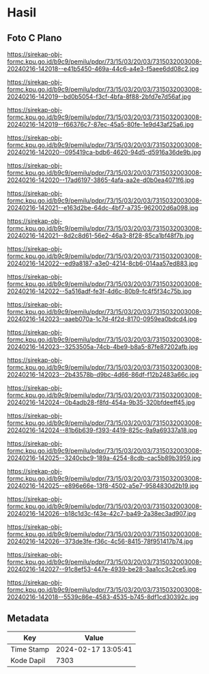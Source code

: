 # Hasil

## Foto C Plano

https://sirekap-obj-formc.kpu.go.id/b9c9/pemilu/pdpr/73/15/03/20/03/7315032003008-20240216-142018--e41b5450-469a-44c6-a4e3-f5aee6dd08c2.jpg

https://sirekap-obj-formc.kpu.go.id/b9c9/pemilu/pdpr/73/15/03/20/03/7315032003008-20240216-142019--bd0b5054-f3cf-4bfa-8f88-2bfd7e7d56af.jpg

https://sirekap-obj-formc.kpu.go.id/b9c9/pemilu/pdpr/73/15/03/20/03/7315032003008-20240216-142019--f66376c7-87ec-45a5-80fe-1e9d43af25a6.jpg

https://sirekap-obj-formc.kpu.go.id/b9c9/pemilu/pdpr/73/15/03/20/03/7315032003008-20240216-142020--095419ca-bdb6-4620-94d5-d5916a36de9b.jpg

https://sirekap-obj-formc.kpu.go.id/b9c9/pemilu/pdpr/73/15/03/20/03/7315032003008-20240216-142020--17ad6197-3865-4afa-aa2e-d0b0ea4071f6.jpg

https://sirekap-obj-formc.kpu.go.id/b9c9/pemilu/pdpr/73/15/03/20/03/7315032003008-20240216-142021--e163d2be-64dc-4bf7-a735-962002d6a098.jpg

https://sirekap-obj-formc.kpu.go.id/b9c9/pemilu/pdpr/73/15/03/20/03/7315032003008-20240216-142021--8d2c8d61-56e2-46a3-8f28-85ca1bf48f7b.jpg

https://sirekap-obj-formc.kpu.go.id/b9c9/pemilu/pdpr/73/15/03/20/03/7315032003008-20240216-142022--ed9a8187-a3e0-4214-8cb6-014aa57ed883.jpg

https://sirekap-obj-formc.kpu.go.id/b9c9/pemilu/pdpr/73/15/03/20/03/7315032003008-20240216-142022--5a516adf-fe3f-4d6c-80b9-fc4f5f34c75b.jpg

https://sirekap-obj-formc.kpu.go.id/b9c9/pemilu/pdpr/73/15/03/20/03/7315032003008-20240216-142023--aaeb070a-1c7d-4f2d-8170-0959ea0bdcd4.jpg

https://sirekap-obj-formc.kpu.go.id/b9c9/pemilu/pdpr/73/15/03/20/03/7315032003008-20240216-142023--3253505a-74cb-4be9-b8a5-87fe87202afb.jpg

https://sirekap-obj-formc.kpu.go.id/b9c9/pemilu/pdpr/73/15/03/20/03/7315032003008-20240216-142023--2b43578b-d9bc-4d66-86df-f12b2483a66c.jpg

https://sirekap-obj-formc.kpu.go.id/b9c9/pemilu/pdpr/73/15/03/20/03/7315032003008-20240216-142024--0b4adb28-f8fd-454a-9b35-320bfdeeff45.jpg

https://sirekap-obj-formc.kpu.go.id/b9c9/pemilu/pdpr/73/15/03/20/03/7315032003008-20240216-142024--81b6b639-f393-4419-825c-9a9a69337a18.jpg

https://sirekap-obj-formc.kpu.go.id/b9c9/pemilu/pdpr/73/15/03/20/03/7315032003008-20240216-142025--3240cbc9-189a-4254-8cdb-cac5b89b3959.jpg

https://sirekap-obj-formc.kpu.go.id/b9c9/pemilu/pdpr/73/15/03/20/03/7315032003008-20240216-142025--e896e66e-13f8-4502-a5e7-9584830d2b19.jpg

https://sirekap-obj-formc.kpu.go.id/b9c9/pemilu/pdpr/73/15/03/20/03/7315032003008-20240216-142026--b18c1d3c-f43e-42c7-ba49-2a38ec3ad907.jpg

https://sirekap-obj-formc.kpu.go.id/b9c9/pemilu/pdpr/73/15/03/20/03/7315032003008-20240216-142026--373de3fe-f36c-4c56-8415-78f951417b74.jpg

https://sirekap-obj-formc.kpu.go.id/b9c9/pemilu/pdpr/73/15/03/20/03/7315032003008-20240216-142027--91c8ef53-447e-4939-be28-3aa1cc3c2ce5.jpg

https://sirekap-obj-formc.kpu.go.id/b9c9/pemilu/pdpr/73/15/03/20/03/7315032003008-20240216-142018--5539c86e-4583-4535-b745-8df1cd30392c.jpg


## Metadata

| Key        | Value               |
| ---------- | ------------------- |
| Time Stamp | 2024-02-17 13:05:41 |
| Kode Dapil | 7303                |



